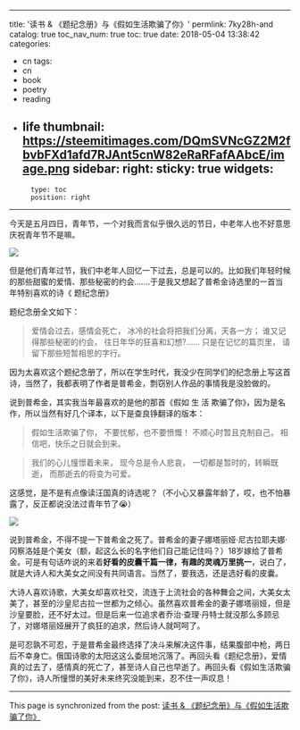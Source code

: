 
---
title: '读书 &  《题纪念册》与《假如生活欺骗了你》'
permlink: 7ky28h-and
catalog: true
toc_nav_num: true
toc: true
date: 2018-05-04 13:38:42
categories:
- cn
tags:
- cn
- book
- poetry
- reading
- life
thumbnail: https://steemitimages.com/DQmSVNcGZ2M2fbvbFXd1afd7RJAnt5cnW82eRaRFafAAbcE/image.png
sidebar:
    right:
        sticky: true
widgets:
    -
        type: toc
        position: right
---


今天是五月四日，青年节，一个对我而言似乎很久远的节日，中老年人也不好意思庆祝青年节不是嘛。

![](https://steemitimages.com/DQmSVNcGZ2M2fbvbFXd1afd7RJAnt5cnW82eRaRFafAAbcE/image.png)

但是他们青年过节，我们中老年人回忆一下过去，总是可以的。比如我们年轻时候的那些甜蜜的爱情、那些秘密的约会.......于是我又想起了普希金诗选里的一首当年特别喜欢的诗《 题纪念册》

题纪念册全文如下：
>爱情会过去，感情会死亡，
冰冷的社会将把我们分离，天各一方；
谁又记得那些秘密的约会，
往日年华的狂喜和幻想?……
只是在记忆的篇页里，
请留下那些短暂相思的字行。 

因为太喜欢这个题纪念册了，所以在学生时代，我没少在同学们的纪念册上写这首诗，当然了，我都表明了作者是普希金，剽窃别人作品的事情我是没脸做的。

说到普希金，其实我当年最喜欢的是他的那首《假如 生 活 欺骗了你》，因为是名作，所以当然有好几个译本，以下是查良铮翻译的版本：

>假如生活欺骗了你，
不要忧郁，也不要愤慨！
不顺心时暂且克制自己，
相信吧，快乐之日就会到来。

>我们的心儿憧憬着未来，
现今总是令人悲哀，
一切都是暂时的，转瞬既逝，
而那逝去的将变为可爱。

这感觉，是不是有点像读汪国真的诗选呢？（不小心又暴露年龄了，哎，也不怕暴露了，反正都说没法过青年节了😭）

![](https://steemitimages.com/DQmUcehSAKq9UrDPvnjaCwhihdBZ5y3LWP8aL1hw7HMT4qT/image.png)

说到普希金，不得不提一下普希金之死了。普希金的妻子娜塔丽娅·尼古拉耶夫娜·冈察洛娃是个美女（额，起这么长的名字他们自己能记住吗？）18岁嫁给了普希金。可是有句话咋说的来着**好看的皮囊千篇一律，有趣的灵魂万里挑一**，说白了，就是大诗人和大美女之间没有共同语言。当然了，要我选，还是选好看的皮囊。

大诗人喜欢诗歌，大美女却喜欢社交，流连于上流社会的各种舞会之间，大美女太美了，甚至的沙皇尼古拉一世都为之倾心。虽然喜欢普希金的妻子娜塔丽娅，但是沙皇要脸，还不好太过。但是后来一位追求者乔治·查理·丹特士就没那么多顾忌了，对娜塔丽娅展开了疯狂的追求，然后诗人就呵呵了。

是可忍孰不可忍，于是普希金最终选择了决斗来解决这件事，结果腹部中枪，两日后不幸身亡。俄国诗歌的太阳这这么委屈地沉落了。再回头看《题纪念册》，爱情真的过去了，感情真的死亡了，甚至诗人自己也早逝了。再回头看《假如生活欺骗了你》，诗人所憧憬的美好未来终究没能到来，忍不住一声叹息！

- - -

This page is synchronized from the post: [读书 &  《题纪念册》与《假如生活欺骗了你》](https://steemit.com/@oflyhigh/7ky28h-and)

